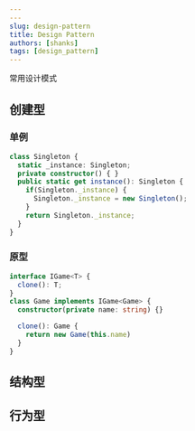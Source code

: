 ```yaml
---
---
slug: design-pattern
title: Design Pattern
authors: [shanks]
tags: [design_pattern]
---
```


常用设计模式

<!-- truncate -->

## 创建型

### 单例

```ts
class Singleton {
  static _instance: Singleton;
  private constructor() { }
  public static get instance(): Singleton {
    if(Singleton._instance) {
      Singleton._instance = new Singleton();
    }
    return Singleton._instance;
  }
}
```

### 原型

```ts
interface IGame<T> {
  clone(): T;
}
class Game implements IGame<Game> {
  constructor(private name: string) {}

  clone(): Game {
    return new Game(this.name)
  }
}
```

## 结构型

## 行为型 
